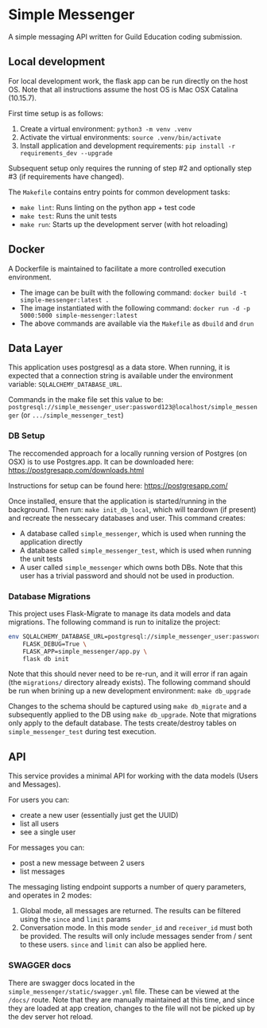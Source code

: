 # Simple Messenger

A simple messaging API written for Guild Education coding submission.

## Local development

For local development work, the flask app can be run directly on the host OS.
Note that all instructions assume the host OS is Mac OSX Catalina (10.15.7).

First time setup is as follows:

1. Create a virtual environment: `python3 -m venv .venv`
2. Activate the virtual environments: `source .venv/bin/activate`
3. Install application and development requirements: `pip install -r requirements_dev --upgrade`

Subsequent setup only requires the running of step #2 and optionally step #3 (if requirements have changed).

The `Makefile` contains entry points for common development tasks:
- `make lint`: Runs linting on the python app + test code
- `make test`: Runs the unit tests
- `make run`: Starts up the development server (with hot reloading)


## Docker

A Dockerfile is maintained to facilitate a more controlled execution environment.
- The image can be built with the following command: `docker build -t simple-messenger:latest .`
- The image instantiated with the following command: `docker run -d -p 5000:5000 simple-messenger:latest`
- The above commands are available via the `Makefile` as `dbuild` and `drun`


## Data Layer

This application uses postgresql as a data store. When running, it is expected
that a connection string is available under the environment variable: `SQLALCHEMY_DATABASE_URL`.

Commands in the make file set this value to be: `postgresql://simple_messenger_user:password123@localhost/simple_messenger` (or `.../simple_messenger_test`)

### DB Setup

The reccomended approach for a locally running version of Postgres (on OSX) is to use Postgres.app. It can be downloaded here:
https://postgresapp.com/downloads.html

Instructions for setup can be found here:
https://postgresapp.com/

Once installed, ensure that the application is started/running in the background. Then run: `make init_db_local`, which will teardown (if present) and recreate the
nessecary databases and user. This command creates:
- A database called `simple_messenger`, which is used when running the application directly
- A database called `simple_messenger_test`, which is used when running the unit tests
- A user called `simple_messenger` which owns both DBs. Note that this user has a trivial password and should not be used in production.

### Database Migrations

This project uses Flask-Migrate to manage its data models and data migrations. The following command is run to initalize the project:
```bash
env SQLALCHEMY_DATABASE_URL=postgresql://simple_messenger_user:password123@localhost/simple_messenger \
    FLASK_DEBUG=True \
    FLASK_APP=simple_messenger/app.py \
    flask db init
```

Note that this should never need to be re-run, and it will error if ran again (the `migrations/` directory already exists).
The following command should be run when brining up a new development environment: `make db_upgrade`

Changes to the schema should be captured using `make db_migrate` and a subsequently applied to the DB using `make db_upgrade`.
Note that migrations only apply to the default database. The tests create/destroy tables on `simple_messenger_test` during test execution.


## API

This service provides a minimal API for working with the data models (Users and Messages).

For users you can:
- create a new user (essentially just get the UUID)
- list all users
- see a single user

For messages you can:
- post a new message between 2 users
- list messages

The messaging listing endpoint supports a number of query parameters, and operates in 2 modes:
1. Global mode, all messages are returned. The results can be filtered using the `since` and `limit` params
2. Conversation mode. In this mode `sender_id` and `receiver_id` must both be provided. The results will only include messages sender from / sent to these users. `since` and `limit` can also be applied here.

### SWAGGER docs

There are swagger docs located in the `simple_messenger/static/swagger.yml` file. These can be viewed at the `/docs/` route. Note that they are manually maintained at this time, and since they are loaded at app creation, changes to the file will not be picked up by the dev server hot reload.

